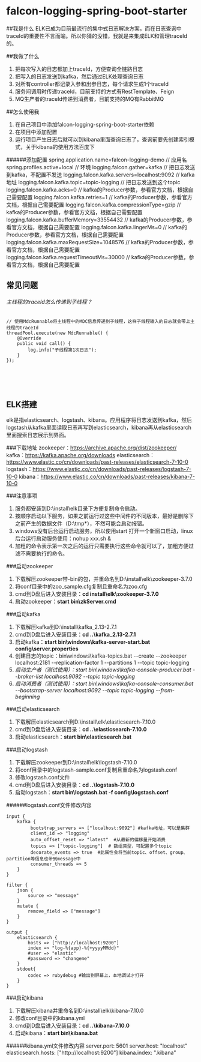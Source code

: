 # falcon-logging-spring-boot-starter

##我是什么
ELK已成为目前最流行的集中式日志解决方案，而在日志查询中traceId的重要性不言而喻。所以你猜的没错，我就是来集成ELK和管理traceId的。

##我做了什么
1. 把每次写入的日志都加上traceId，方便查询全链路日志
2. 把写入的日志发送到kafka，然后通过ELK处理查询日志
3. 对所有controller都记录入参和出参日志，每个请求生成1个traceId
4. 服务间调用时传递traceId，目前支持的方式有RestTemplate、Feign
5. MQ生产者的traceId传递到消费者，目前支持的MQ有RabbitMQ

##怎么使用我
1. 在自己项目中添加falcon-logging-spring-boot-starter依赖
2. 在项目中添加配置
3. 运行项目产生日志后就可以到kibana里面查询日志了，查询前要先创建索引模式，关于kibana的使用方法百度下

######添加配置
    spring.application.name=falcon-logging-demo // 应用名
	spring.profiles.active=local // 环境
	logging.falcon.gather=kafka // 把日志发送到kafka，不配置不发送
	logging.falcon.kafka.servers=localhost:9092 // kafka地址
	logging.falcon.kafka.topic=topic-logging // 把日志发送到这个topic
	logging.falcon.kafka.acks=0 // kafka的Producer参数，参看官方文档，根据自己需要配置
	logging.falcon.kafka.retries=1 // kafka的Producer参数，参看官方文档，根据自己需要配置
	logging.falcon.kafka.compressionType=gzip // kafka的Producer参数，参看官方文档，根据自己需要配置
	logging.falcon.kafka.bufferMemory=33554432 // kafka的Producer参数，参看官方文档，根据自己需要配置
	logging.falcon.kafka.lingerMs=0 // kafka的Producer参数，参看官方文档，根据自己需要配置
	logging.falcon.kafka.maxRequestSize=1048576 // kafka的Producer参数，参看官方文档，根据自己需要配置
	logging.falcon.kafka.requestTimeoutMs=30000 // kafka的Producer参数，参看官方文档，根据自己需要配置

## 常见问题
###### 主线程的traceId怎么传递到子线程？
    // 使用MdcRunnable将主线程中的MDC信息传递到子线程，这样子线程输入的日志就会带上主线程的traceId
    threadPool.execute(new MdcRunnable() {
        @Override
        public void call() {
            log.info("子线程第1次日志");
        }
    });

<br/><br/><br/>
## ELK搭建
elk是指elasticsearch、logstash、kibana。应用程序将日志发送到kafka，然后logstash从kafka里面读取日志再写到elasticsearch，kibana再从elasticsearch里面搜索日志展示到界面。

###下载地址
	zookeeper：https://archive.apache.org/dist/zookeeper/
	kafka：https://kafka.apache.org/downloads
	elasticsearch：https://www.elastic.co/cn/downloads/past-releases/elasticsearch-7-10-0
	logstash：https://www.elastic.co/cn/downloads/past-releases/logstash-7-10-0
	kibana：https://www.elastic.co/cn/downloads/past-releases/kibana-7-10-0

###注意事项
1. 服务都安装到D:\install\elk目录下方便复制命令启动。
2. 按顺序启动以下服务，如果之前运行过这些中间件的不同版本，最好是删除下之前产生的数据文件（D:\tmp\*），不然可能会启动报错。
3. windows没有后台运行启动服务，所以使用start 打开一个新窗口启动，linux后台运行启动服务使用：nohup xxx.sh &
4. 加粗的命令表示第一次之后的运行只需要执行这些命令就可以了，加粗方便过滤不需要执行的命令。

###启动zookeeper
1. 下载解压zookeeper带-bin的包，并重命名到D:\install\elk\zookeeper-3.7.0
2. 将conf目录中的zoo_sample.cfg复制且重命名为zoo.cfg
3. cmd到D盘后进入安装目录：**cd install\elk\zookeeper-3.7.0**
4. 启动zookeeper：**start bin\zkServer.cmd**

###启动kafka
1. 下载解压kafka到D:\install\kafka_2.13-2.7.1
2. cmd到D盘后进入安装目录：**cd ..\kafka_2.13-2.7.1**
3. 启动kafka：**start bin\windows\kafka-server-start.bat config\server.properties**
4. 创建日志的topic：bin\windows\kafka-topics.bat --create --zookeeper localhost:2181 --replication-factor 1 --partitions 1 --topic topic-logging
5. *启动生产者（测试使用）：start bin\windows\kafka-console-producer.bat --broker-list localhost:9092 --topic topic-logging*
6. *启动消费者（测试使用）：start bin\windows\kafka-console-consumer.bat --bootstrap-server localhost:9092 --topic topic-logging --from-beginning*

###启动elasticsearch
1. 下载解压elasticsearch到D:\install\elk\elasticsearch-7.10.0
2. cmd到D盘后进入安装目录：**cd ..\elasticsearch-7.10.0**
3. 启动elasticsearch：**start bin\elasticsearch.bat**

###启动logstash
1. 下载解压zookeeper到D:\install\elk\logstash-7.10.0
2. 将conf目录中的logstash-sample.conf复制且重命名为logstash.conf
3. 修改logstash.conf文件 
4. cmd到D盘后进入安装目录：**cd ..\logstash-7.10.0**
5. 启动logstash：**start bin\logstash.bat -f config\logstash.conf**

######logstash.conf文件修改内容

    input {
		kafka {
	         bootstrap_servers => ["localhost:9092"] #kafka地址，可以是集群
	         client_id => "logging"   
	         auto_offset_reset => "latest"  #从最新的偏移量开始消费
	         topics => ["topic-logging"]  # 数组类型，可配置多个topic
	         decorate_events => true  #此属性会将当前topic、offset、group、partition等信息也带到message中
	         consumer_threads => 5
		}
	}

    filter {
    	json {
    		source => "message"
    	}
    	mutate {
    		remove_field => ["message"]
    	}
    }

    output {
    	elasticsearch {
    		hosts => ["http://localhost:9200"]
    		index => "log-%{app}-%{+yyyyMMdd}"
    		#user => "elastic"
    		#password => "changeme"
    	}
    	stdout{
    		codec => rubydebug #输出到屏幕上，本地调试才打开
    	}
    }


###启动kibana
1. 下载解压kibana并重命名到D:\install\elk\kibana-7.10.0
2. 修改conf目录中的kibana.yml
3. cmd到D盘后进入安装目录：**cd ..\kibana-7.10.0**
4. 启动kibana：**start bin\kibana.bat**

######kibana.yml文件修改内容
    server.port: 5601
	server.host: "localhost"
	elasticsearch.hosts: ["http://localhost:9200"]
	kibana.index: ".kibana"

